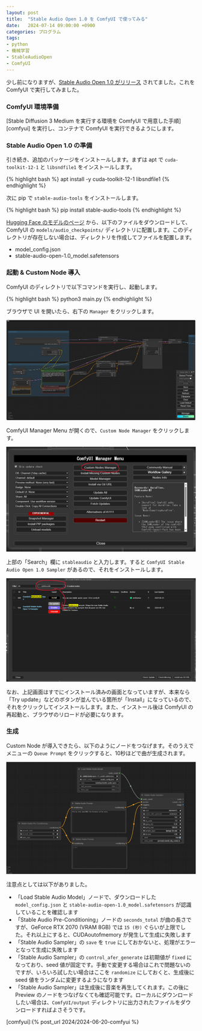 ```yaml
---
layout: post
title:  "Stable Audio Open 1.0 を ComfyUI で使ってみる"
date:   2024-07-14 09:00:00 +0900
categories: プログラム
tags:
- python
- 機械学習
- StableAudioOpen
- ComfyUI
---
```

少し前になりますが、[Stable Audio Open 1.0 がリリース][release] されてました。これを ComfyUI で実行してみました。

### ComfyUI 環境準備
[Stable Diffusion 3 Medium を実行する環境を ComfyUI で用意した手順][comfyui] を実行し、コンテナで ComfyUI を実行できるようにします。

### Stable Audio Open 1.0 の準備
引き続き、追加のパッケージをインストールします。まずは apt で `cuda-toolkit-12-1` と `libsndfile1` をインストールします。

{% highlight bash %}
apt install -y cuda-toolkit-12-1 libsndfile1
{% endhighlight %}

次に pip で `stable-audio-tools` をインストールします。

{% highlight bash %}
pip install stable-audio-tools
{% endhighlight %}

[Hugging Face のモデルのページ][release] から、以下のファイルをダウンロードして、ComfyUI の `models/audio_checkpoints/` ディレクトリに配置します。このディレクトリが存在しない場合は、ディレクトリを作成してファイルを配置します。
+ model_config.json
+ stable-audio-open-1.0_model.safetensors

### 起動 & Custom Node 導入
ComfyUI のディレクトリで以下コマンドを実行し、起動します。

{% highlight bash %}
python3 main.py
{% endhighlight %}

ブラウザで UI を開いたら、右下の `Manager` をクリックします。

![ui][img-2]

ComfyUI Manager Menu が開くので、`Custom Node Manager` をクリックします。

![customnode][img1]

上部の「Search」欄に `stableaudio` と入力します。すると `ComfyUI Stable Audio Open 1.0 Sampler` があるので、それをインストールします。

![Stable Audio Open 1.0 Sampler][img2]

なお、上記画面はすでにインストール済みの画面となっていますが、本来なら「Try update」などのボタンが並んでいる箇所が「Install」になっているので、それをクリックしてインストールします。また、インストール後は ComfyUI の再起動と、ブラウザのリロードが必要になります。

### 生成
Custom Node が導入できたら、以下のようにノードをつなげます。そのうえでメニューの `Queue Prompt` をクリックすると、10秒ほどで曲が生成されます。

![Node][img3]

注意点としては以下がありました。

+ 「Load Stable Audio Model」ノードで、ダウンロードした `model_config.json` と `stable-audio-open-1.0_model.safetensors` が認識していることを確認します
+ 「Stable Audio Pre-Conditioning」ノードの `seconds_total` が曲の長さですが、GeForce RTX 2070 (VRAM 8GB) では `15 (秒)` ぐらいが上限でした。それ以上にすると、CUDAoutofmemory が発生して生成に失敗します
+ 「Stable Audio Sampler」の `save` を `true` にしておかないと、処理がエラーとなって生成に失敗します
+ 「Stable Audio Sampler」の `control_afer_generate` は初期値が `fixed` になっており、seed 値が固定です。手動で変更する場合はこれで問題ないのですが、いろいろ試したい場合はここを `randomize` にしておくと、生成後に seed 値をランダムに変更するようになります
+ 「Stable Audio Sampler」は生成後に音楽を再生してくれます。この後に Preview のノードをつなげなくても確認可能です。ローカルにダウンロードしたい場合は、`ComfyUI/output` ディレクトリに出力されたファイルをダウンロードすればよさそうです。


[release]:https://huggingface.co/stabilityai/stable-audio-open-1.0
[comfyui]:{% post_url 2024/2024-06-20-comfyui %}

[img-2]:/assets/images/2024/06/ss-20240620-02.png
[img1]:/assets/images/2024/07/ss-20240714-01.png
[img2]:/assets/images/2024/07/ss-20240714-02.png
[img3]:/assets/images/2024/07/ss-20240714-03.png

